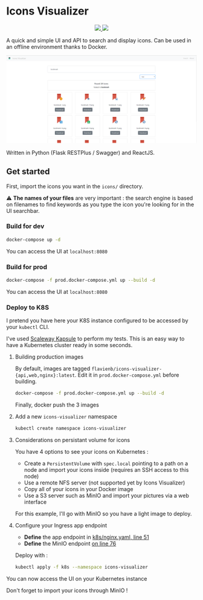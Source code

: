 # Icons Visualizer

<p align="center">
    <a href="https://travis-ci.org/flavienbwk/icons-visualizer" target="_blank">
        <img src="https://travis-ci.org/flavienbwk/icons-visualizer.svg?branch=master"/>
    </a>
    <a href="https://opensource.org/licenses/MIT" target="_blank">
        <img src="https://img.shields.io/badge/License-MIT-yellow.svg">
    </a>
</p>

A quick and simple UI and API to search and display icons. Can be used in an offline environment thanks to Docker.

![Interface example](./interface.png)

Written in Python (Flask RESTPlus / Swagger) and ReactJS.

## Get started

First, import the icons you want in the `icons/` directory.

:warning: **The names of your files** are very important : the search engine is based on filenames to find keywords as you type the icon you're looking for in the UI searchbar.

### Build for dev

```bash
docker-compose up -d
```

You can access the UI at `localhost:8080`

### Build for prod

```bash
docker-compose -f prod.docker-compose.yml up --build -d
```

You can access the UI at `localhost:8080`

### Deploy to K8S

I pretend you have here your K8S instance configured to be accessed by your `kubectl` CLI.

I've used [Scaleway Kapsule](https://scaleway.com/kapsule) to perform my tests. This is an easy way to have a Kubernetes cluster ready in some seconds.

1. Building production images

    By default, images are tagged `flavienb/icons-visualizer-{api,web,nginx}:latest`. Edit it in `prod.docker-compose.yml` before building.

    ```bash
    docker-compose -f prod.docker-compose.yml up --build -d
    ```

    Finally, docker push the 3 images

2. Add a new `icons-visualizer` namespace

    ```bash
    kubectl create namespace icons-visualizer
    ```

3. Considerations on persistant volume for icons

    You have 4 options to see your icons on Kubernetes :

    - Create a `PersistentVolume` with `spec.local` pointing to a path on a node and import your icons inside (requires an SSH access to this node)
    - Use a remote NFS server (not supported yet by Icons Visualizer)
    - Copy all of your icons in your Docker image
    - Use a S3 server such as MinIO and import your pictures via a web interface

    For this example, I'll go with MinIO so you have a light image to deploy.

4. Configure your Ingress app endpoint

    - **Define** the app endpoint in [k8s/nginx.yaml, line 51](./k8s/nginx.yaml#L51)
    - **Define** the MinIO endpoint [on line 76](./k8s/minio.yaml#76)

    Deploy with :

    ```bash
    kubectl apply -f k8s --namespace icons-visualizer
    ```

You can now access the UI on your Kubernetes instance

Don't forget to import your icons through MinIO !
